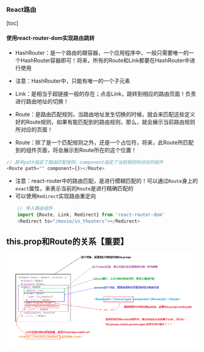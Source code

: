 ### React路由

[toc]

#### 使用react-router-dom实现路由跳转

+ HashRouter：是一个路由的跟容器，一个应用程序中，一般只需要唯一的一个HashRouter容器即可！将来，所有的Route和Link都要在HashRouter中进行使用

 - 注意：HashRouter中，只能有唯一的一个子元素

+ Link：是相当于超链接一般的存在；点击Link，跳转到相应的路由页面！负责进行路由地址的切换！

+ Route：是路由匹配规则，当路由地址发生切换的时候，就会来匹配这些定义好的Route规则，如果有能匹配到的路由规则，那么，就会展示当前路由规则所对应的页面！

+ Route：除了是一个匹配规则之外，还是一个占位符，将来，此Route所匹配到的组件页面，将会展示到Route所在的这个位置！
```javascript
// 其中path指定了路由匹配规则，component指定了当前规则所对应的组件
<Route path="" component={}></Route>
```

+ 注意：react-router中的路由匹配，是进行模糊匹配的！可以通过`Route`身上的`exact`属性，来表示当前的`Route`是进行精确匹配的
+ 可以使用`Redirect`实现路由重定向

```javascript
    // 导入路由组件
    import {Route, Link, Redirect} from 'react-router-dom'
    <Redirect to="/movie/in_theaters"></Redirect>
```





## this.prop和Route的关系【重要】

![this.props和路由参数之间的关系](./images/this.props和路由参数之间的关系.png)